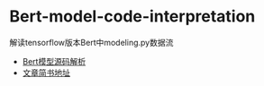 # Bert-model-code-interpretation
解读tensorflow版本Bert中modeling.py数据流
* [Bert模型源码解析](./Bert模型源码解析.md)
* [文章简书地址](https://www.jianshu.com/p/2a3872148766)

